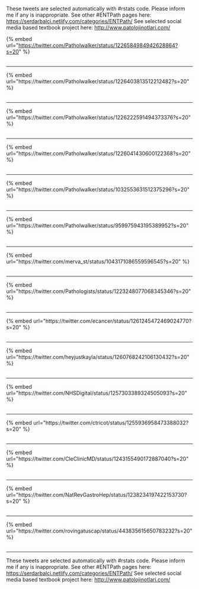 

These tweets are selected automatically with #rstats code. Please inform me if any is inappropriate.
See other #ENTPath pages here: https://serdarbalci.netlify.com/categories/ENTPath/ 
See selected social media based textbook project here: http://www.patolojinotlari.com/

{% embed url="https://twitter.com/Patholwalker/status/1226584984942628864?s=20" %}<br>
<br>
<hr>
{% embed url="https://twitter.com/Patholwalker/status/1226403813512212482?s=20" %}<br>
<br>
<hr>
{% embed url="https://twitter.com/Patholwalker/status/1226222591494373376?s=20" %}<br>
<br>
<hr>
{% embed url="https://twitter.com/Patholwalker/status/1226041430600122368?s=20" %}<br>
<br>
<hr>
{% embed url="https://twitter.com/Patholwalker/status/1032553631512375296?s=20" %}<br>
<br>
<hr>
{% embed url="https://twitter.com/Patholwalker/status/959975943195389952?s=20" %}<br>
<br>
<hr>
{% embed url="https://twitter.com/merva_st/status/1043171086559596545?s=20" %}<br>
<br>
<hr>
{% embed url="https://twitter.com/Pathologists/status/1223248077068345346?s=20" %}<br>
<br>
<hr>
{% embed url="https://twitter.com/ecancer/status/1261245472469024770?s=20" %}<br>
<br>
<hr>
{% embed url="https://twitter.com/heyjustkayla/status/1260768242106130432?s=20" %}<br>
<br>
<hr>
{% embed url="https://twitter.com/NHSDigital/status/1257303389324505093?s=20" %}<br>
<br>
<hr>
{% embed url="https://twitter.com/ctricot/status/1255936958473388032?s=20" %}<br>
<br>
<hr>
{% embed url="https://twitter.com/CleClinicMD/status/1243155490172887040?s=20" %}<br>
<br>
<hr>
{% embed url="https://twitter.com/NatRevGastroHep/status/1238234197422153730?s=20" %}<br>
<br>
<hr>
{% embed url="https://twitter.com/rovingatuscap/status/443835615650783232?s=20" %}<br>
<br>
<hr>


These tweets are selected automatically with #rstats code. Please inform me if any is inappropriate.
See other #ENTPath pages here: https://serdarbalci.netlify.com/categories/ENTPath/ 
See selected social media based textbook project here: http://www.patolojinotlari.com/
